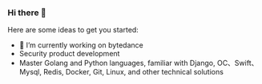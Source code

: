 ### Hi there 👋

Here are some ideas to get you started:

- 🔭 I’m currently working on bytedance
- Security product development
- Master Golang and Python languages, familiar with Django, OC、Swift、Mysql, Redis, Docker, Git, Linux, and other technical solutions
